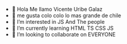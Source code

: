 - 👋 Hola Me llamo Vicente Uribe Galaz
- 👀 me gusta colo colo lo mas grande de chile
- 👀 I’m interested in JS And The people 
- 🌱 I’m currently learning HTML TS CSS JS
- 💞️ I’m looking to collaborate on EVERYONE

<!---
PsychoKillerdd/PsychoKillerdd is a ✨ special ✨ repository because its `README.md` (this file) appears on your GitHub profile.
You can click the Preview link to take a look at your changes.
--->
